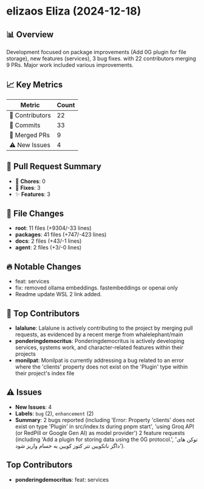 # elizaos Eliza (2024-12-18)
    
## 📊 Overview
Development focused on package improvements (Add 0G plugin for file storage), new features (services), 3 bug fixes. with 22 contributors merging 9 PRs. Major work included various improvements.

## 📈 Key Metrics
| Metric | Count |
|---------|--------|
| 👥 Contributors | 22 |
| 📝 Commits | 33 |
| 🔄 Merged PRs | 9 |
| ⚠️ New Issues | 4 |

## 🔄 Pull Request Summary
- 🧹 **Chores**: 0
- 🐛 **Fixes**: 3
- ✨ **Features**: 3

## 📁 File Changes
- **root**: 11 files (+9304/-33 lines)
- **packages**: 41 files (+747/-423 lines)
- **docs**: 2 files (+43/-1 lines)
- **agent**: 2 files (+3/-0 lines)

## 🔥 Notable Changes
- feat: services
- fix: removed ollama embeddings. fastembeddings or openai only
- Readme update WSL  2 link added.

## 👥 Top Contributors
- **lalalune**: Lalalune is actively contributing to the project by merging pull requests, as evidenced by a recent merge from whalelephant/main
- **ponderingdemocritus**: Ponderingdemocritus is actively developing services, systems work, and character-related features within their projects
- **monilpat**: Monilpat is currently addressing a bug related to an error where the 'clients' property does not exist on the 'Plugin' type within their project's index file

## ⚠️ Issues
- **New Issues**: 4
- **Labels**: `bug` (2), `enhancement` (2)
- **Summary**: 2 bugs reported (including 'Error: Property 'clients' does not exist on type 'Plugin' in src/index.ts during pnpm start', 'using Groq API (or RedPill or Google Gen AI) as model provider') 2 feature requests (including 'Add a plugin for storing data using the 0G protocol.', 'توکن های داگز ناتکویین تتر کتوز کویین به حسام واریز شود').

## Top Contributors
- **ponderingdemocritus**: feat: services